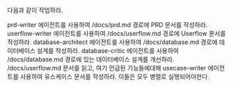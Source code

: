 다음과 같이 작업하라.

prd-writer 에이전트를 사용하여 /docs/prd.md 경로에 PRD 문서를 작성하라.
userflow-writer 에이전트를 사용하여 /docs/userflow.md 경로에 Userflow 문서를 작성하라.
database-architect 에이전트를 사용하여 /docs/database.md 경로에 데이터베이스 설계를 작성하라.
database-critic 에이전트를 사용하여 /docs/database.md 경로에 있는 데이터베이스 설계를 개선하라.
/docs/userflow.md 문서를 읽고, 여기 언급된 기능들에대해 usecase-writer 에이전트를 사용하여 유스케이스 문서를 작성하라. 이들은 모두 병렬로 실행되어야한다.